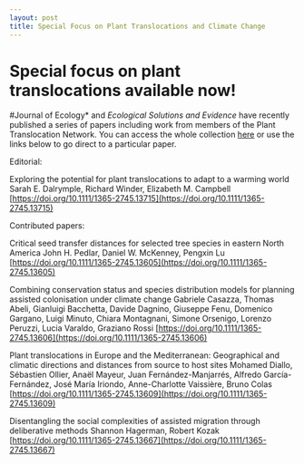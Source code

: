 ```yaml
---
layout: post
title: Special Focus on Plant Translocations and Climate Change
---
```


# Special focus on plant translocations available now!

#Journal of Ecology* and *Ecological Solutions and Evidence* have recently published a series of papers including work from members of the Plant Translocation Network. 
You can access the whole collection [here](https://besjournals.onlinelibrary.wiley.com/hub/plant_translocations_and_climate_change) or use the links below to go direct to a particular paper.

Editorial:

Exploring the potential for plant translocations to adapt to a warming world
Sarah E. Dalrymple, Richard Winder, Elizabeth M. Campbell
[https://doi.org/10.1111/1365-2745.13715](https://doi.org/10.1111/1365-2745.13715)

Contributed papers:

Critical seed transfer distances for selected tree species in eastern North America
John H. Pedlar, Daniel W. McKenney, Pengxin Lu
[https://doi.org/10.1111/1365-2745.13605](https://doi.org/10.1111/1365-2745.13605)

Combining conservation status and species distribution models for planning assisted colonisation under climate change
Gabriele Casazza, Thomas Abeli, Gianluigi Bacchetta, Davide Dagnino, Giuseppe Fenu, Domenico Gargano, Luigi Minuto, Chiara Montagnani, Simone Orsenigo, Lorenzo Peruzzi, Lucia Varaldo, Graziano Rossi
[https://doi.org/10.1111/1365-2745.13606](https://doi.org/10.1111/1365-2745.13606)

Plant translocations in Europe and the Mediterranean: Geographical and climatic directions and distances from source to host sites
Mohamed Diallo, Sébastien Ollier, Anaël Mayeur, Juan Fernández-Manjarrés, Alfredo García-Fernández, José María Iriondo, Anne-Charlotte Vaissière, Bruno Colas
[https://doi.org/10.1111/1365-2745.13609](https://doi.org/10.1111/1365-2745.13609)

Disentangling the social complexities of assisted migration through deliberative methods
Shannon Hagerman, Robert Kozak
[https://doi.org/10.1111/1365-2745.13667](https://doi.org/10.1111/1365-2745.13667)

